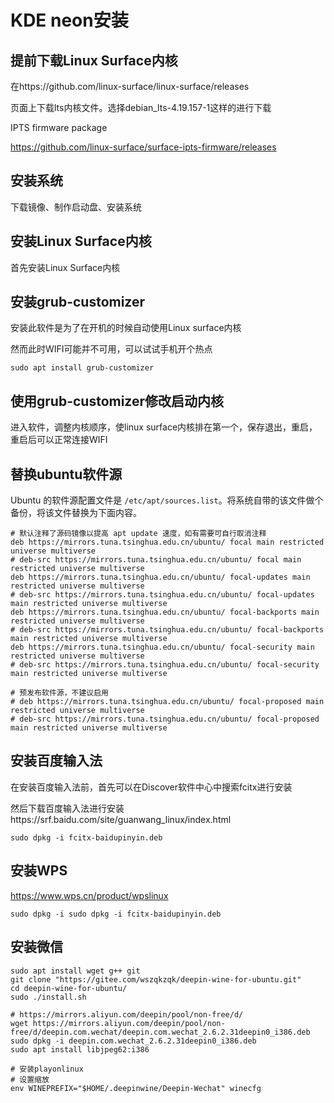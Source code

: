 # KDE neon安装

## 提前下载Linux Surface内核

在https://github.com/linux-surface/linux-surface/releases

页面上下载lts内核文件。选择debian_lts-4.19.157-1这样的进行下载

IPTS firmware package

https://github.com/linux-surface/surface-ipts-firmware/releases

## 安装系统

下载镜像、制作启动盘、安装系统

## 安装Linux Surface内核

首先安装Linux Surface内核

## 安装grub-customizer

安装此软件是为了在开机的时候自动使用Linux surface内核

然而此时WIFI可能并不可用，可以试试手机开个热点

```
sudo apt install grub-customizer
```

## 使用grub-customizer修改启动内核

进入软件，调整内核顺序，使linux surface内核排在第一个，保存退出，重启，重启后可以正常连接WIFI

## 替换ubuntu软件源

Ubuntu 的软件源配置文件是 `/etc/apt/sources.list`。将系统自带的该文件做个备份，将该文件替换为下面内容。

```
# 默认注释了源码镜像以提高 apt update 速度，如有需要可自行取消注释
deb https://mirrors.tuna.tsinghua.edu.cn/ubuntu/ focal main restricted universe multiverse
# deb-src https://mirrors.tuna.tsinghua.edu.cn/ubuntu/ focal main restricted universe multiverse
deb https://mirrors.tuna.tsinghua.edu.cn/ubuntu/ focal-updates main restricted universe multiverse
# deb-src https://mirrors.tuna.tsinghua.edu.cn/ubuntu/ focal-updates main restricted universe multiverse
deb https://mirrors.tuna.tsinghua.edu.cn/ubuntu/ focal-backports main restricted universe multiverse
# deb-src https://mirrors.tuna.tsinghua.edu.cn/ubuntu/ focal-backports main restricted universe multiverse
deb https://mirrors.tuna.tsinghua.edu.cn/ubuntu/ focal-security main restricted universe multiverse
# deb-src https://mirrors.tuna.tsinghua.edu.cn/ubuntu/ focal-security main restricted universe multiverse

# 预发布软件源，不建议启用
# deb https://mirrors.tuna.tsinghua.edu.cn/ubuntu/ focal-proposed main restricted universe multiverse
# deb-src https://mirrors.tuna.tsinghua.edu.cn/ubuntu/ focal-proposed main restricted universe multiverse
```

## 安装百度输入法

在安装百度输入法前，首先可以在Discover软件中心中搜索fcitx进行安装 

然后下载百度输入法进行安装https://srf.baidu.com/site/guanwang_linux/index.html

```
sudo dpkg -i fcitx-baidupinyin.deb 
```

## 安装WPS

https://www.wps.cn/product/wpslinux

```
sudo dpkg -i sudo dpkg -i fcitx-baidupinyin.deb  
```

## 安装微信

```
sudo apt install wget g++ git
git clone "https://gitee.com/wszqkzqk/deepin-wine-for-ubuntu.git"
cd deepin-wine-for-ubuntu/
sudo ./install.sh

# https://mirrors.aliyun.com/deepin/pool/non-free/d/
wget https://mirrors.aliyun.com/deepin/pool/non-free/d/deepin.com.wechat/deepin.com.wechat_2.6.2.31deepin0_i386.deb
sudo dpkg -i deepin.com.wechat_2.6.2.31deepin0_i386.deb
sudo apt install libjpeg62:i386

# 安装playonlinux
# 设置缩放
env WINEPREFIX="$HOME/.deepinwine/Deepin-Wechat" winecfg
```



